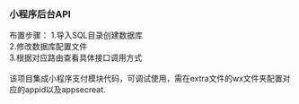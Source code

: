 ### 小程序后台API
布置步骤：
1.导入SQL目录创建数据库 <br/>
2.修改数据库配置文件 <br/>
3.根据对应路由查看具体接口调用方式 <br/>
<br/>
该项目集成小程序支付模块代码，可调试使用，需在extra文件的wx文件夹配置对应的appid以及appsecreat.

